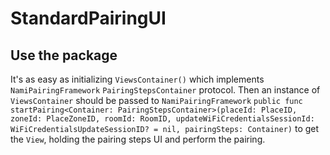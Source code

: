 # StandardPairingUI

## Use the package
It's as easy as initializing `ViewsContainer()` which implements `NamiPairingFramework` `PairingStepsContainer` protocol. Then an instance of `ViewsContainer` should be passed to `NamiPairingFramework` `public func startPairing<Container: PairingStepsContainer>(placeId: PlaceID, zoneId: PlaceZoneID, roomId: RoomID, updateWiFiCredentialsSessionId: WiFiCredentialsUpdateSessionID? = nil, pairingSteps: Container)` to get the `View`, holding the pairing steps UI and perform the pairing. 
